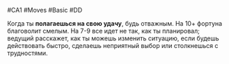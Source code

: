 #CA1 #Moves #Basic  #DD 

Когда ты **полагаешься на свою удачу**, будь отважным. На 10+ фортуна благоволит смелым. На 7-9 все идет не так, как ты планировал; ведущий расскажет, как ты можешь изменить ситуацию, если будешь действовать быстро, сделаешь неприятный выбор или столкнешься с трудностями.